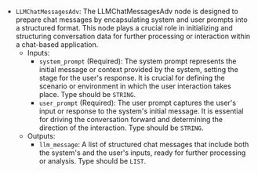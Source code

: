 - `LLMChatMessagesAdv`: The LLMChatMessagesAdv node is designed to prepare chat messages by encapsulating system and user prompts into a structured format. This node plays a crucial role in initializing and structuring conversation data for further processing or interaction within a chat-based application.
    - Inputs:
        - `system_prompt` (Required): The system prompt represents the initial message or context provided by the system, setting the stage for the user's response. It is crucial for defining the scenario or environment in which the user interaction takes place. Type should be `STRING`.
        - `user_prompt` (Required): The user prompt captures the user's input or response to the system's initial message. It is essential for driving the conversation forward and determining the direction of the interaction. Type should be `STRING`.
    - Outputs:
        - `llm_message`: A list of structured chat messages that include both the system's and the user's inputs, ready for further processing or analysis. Type should be `LIST`.
